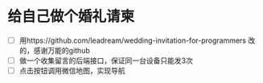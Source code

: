 # 给自己做个婚礼请柬
- [ ] 用https://github.com/leadream/wedding-invitation-for-programmers 改的，感谢万能的github
- [ ] 做一个收集留言的后端接口，保证同一台设备只能发3次
- [ ] 点击按钮调用微信地图，实现导航